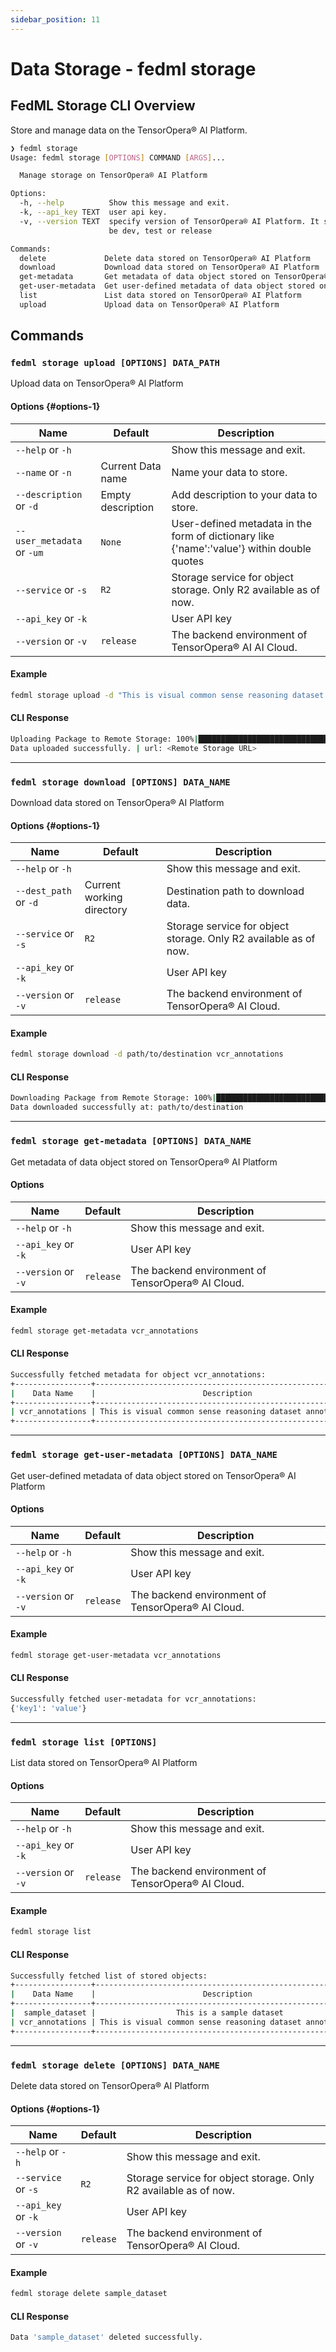```yaml
---
sidebar_position: 11
---
```


# Data Storage - fedml storage

## FedML Storage CLI Overview

Store and manage data on the TensorOpera® AI Platform.

```bash
❯ fedml storage
Usage: fedml storage [OPTIONS] COMMAND [ARGS]...

  Manage storage on TensorOpera® AI Platform

Options:
  -h, --help          Show this message and exit.
  -k, --api_key TEXT  user api key.
  -v, --version TEXT  specify version of TensorOpera® AI Platform. It should
                      be dev, test or release

Commands:
  delete             Delete data stored on TensorOpera® AI Platform
  download           Download data stored on TensorOpera® AI Platform
  get-metadata       Get metadata of data object stored on TensorOpera® AI Platform
  get-user-metadata  Get user-defined metadata of data object stored on TensorOpera® AI Platform
  list               List data stored on TensorOpera® AI Platform
  upload             Upload data on TensorOpera® AI Platform
```

## Commands

### `fedml storage upload [OPTIONS] DATA_PATH`

Upload data on TensorOpera® AI Platform

#### Options {#options-1}

| Name                       | Default           | Description                                                                                |
| -------------------------- | ----------------- | ------------------------------------------------------------------------------------------ |
| `--help` or `-h`           |                   | Show this message and exit.                                                                |
| `--name` or `-n`           | Current Data name | Name your data to store.                                                                   |
| `--description` or `-d`    | Empty description | Add description to your data to store.                                                     |
| `--user_metadata` or `-um` | `None`            | User-defined metadata in the form of dictionary like {'name':'value'} within double quotes |
| `--service` or `-s`        | `R2`              | Storage service for object storage. Only R2 available as of now.                           |
| `--api_key` or `-k`        |                   | User API key                                                                               |
| `--version` or `-v`        | `release`         | The backend environment of TensorOpera® AI AI Cloud.                                       |

#### Example

```bash
fedml storage upload -d "This is visual common sense reasoning dataset annotations" path/to/dataset/vcr_annotations
```

#### CLI Response

```bash
Uploading Package to Remote Storage: 100%|█████████████████████████████████████████████████████████████████████████████| 97.0M/97.0M [00:03<00:00, 24.6MB/s]
Data uploaded successfully. | url: <Remote Storage URL>
```

---

### `fedml storage download [OPTIONS] DATA_NAME`

Download data stored on TensorOpera® AI Platform

#### Options {#options-1}

| Name                  | Default                   | Description                                                      |
| --------------------- | ------------------------- | ---------------------------------------------------------------- |
| `--help` or `-h`      |                           | Show this message and exit.                                      |
| `--dest_path` or `-d` | Current working directory | Destination path to download data.                               |
| `--service` or `-s`   | `R2`                      | Storage service for object storage. Only R2 available as of now. |
| `--api_key` or `-k`   |                           | User API key                                                     |
| `--version` or `-v`   | `release`                 | The backend environment of TensorOpera® AI Cloud.                |

#### Example

```bash
fedml storage download -d path/to/destination vcr_annotations
```

#### CLI Response

```bash
Downloading Package from Remote Storage: 100%|█████████████████████████████████████████████████████████████████████████| 97.0M/97.0M [00:04<00:00, 21.6MB/s]
Data downloaded successfully at: path/to/destination
```

---

### `fedml storage get-metadata [OPTIONS] DATA_NAME`

Get metadata of data object stored on TensorOpera® AI Platform

#### Options

| Name                | Default   | Description                                       |
| ------------------- | --------- | ------------------------------------------------- |
| `--help` or `-h`    |           | Show this message and exit.                       |
| `--api_key` or `-k` |           | User API key                                      |
| `--version` or `-v` | `release` | The backend environment of TensorOpera® AI Cloud. |

#### Example

```bash
fedml storage get-metadata vcr_annotations
```

#### CLI Response

```bash
Successfully fetched metadata for object vcr_annotations:
+-----------------+-----------------------------------------------------------+---------------------+---------------------+
|    Data Name    |                        Description                        |      Created At     |      Updated At     |
+-----------------+-----------------------------------------------------------+---------------------+---------------------+
| vcr_annotations | This is visual common sense reasoning dataset annotations | 2024-04-12T00:05:46 | 2024-04-12T00:05:46 |
+-----------------+-----------------------------------------------------------+---------------------+---------------------+
```

---

### `fedml storage get-user-metadata [OPTIONS] DATA_NAME`

Get user-defined metadata of data object stored on TensorOpera® AI Platform

#### Options

| Name                | Default   | Description                                       |
| ------------------- | --------- | ------------------------------------------------- |
| `--help` or `-h`    |           | Show this message and exit.                       |
| `--api_key` or `-k` |           | User API key                                      |
| `--version` or `-v` | `release` | The backend environment of TensorOpera® AI Cloud. |

#### Example

```bash
fedml storage get-user-metadata vcr_annotations
```

#### CLI Response

```bash
Successfully fetched user-metadata for vcr_annotations:
{'key1': 'value'}
```

---

### `fedml storage list [OPTIONS]`

List data stored on TensorOpera® AI Platform

#### Options

| Name                | Default   | Description                                       |
| ------------------- | --------- | ------------------------------------------------- |
| `--help` or `-h`    |           | Show this message and exit.                       |
| `--api_key` or `-k` |           | User API key                                      |
| `--version` or `-v` | `release` | The backend environment of TensorOpera® AI Cloud. |

#### Example

```bash
fedml storage list
```

#### CLI Response

```bash
Successfully fetched list of stored objects:
+-----------------+-----------------------------------------------------------+---------------------+---------------------+
|    Data Name    |                        Description                        |      Created At     |      Updated At     |
+-----------------+-----------------------------------------------------------+---------------------+---------------------+
|  sample_dataset |                  This is a sample dataset                 | 2024-04-12T00:50:23 | 2024-04-12T00:50:23 |
| vcr_annotations | This is visual common sense reasoning dataset annotations | 2024-04-12T00:05:46 | 2024-04-12T00:05:46 |
+-----------------+-----------------------------------------------------------+---------------------+---------------------+
```

---

### `fedml storage delete [OPTIONS] DATA_NAME`

Delete data stored on TensorOpera® AI Platform

#### Options {#options-1}

| Name                | Default   | Description                                                      |
| ------------------- | --------- | ---------------------------------------------------------------- |
| `--help` or `-h`    |           | Show this message and exit.                                      |
| `--service` or `-s` | `R2`      | Storage service for object storage. Only R2 available as of now. |
| `--api_key` or `-k` |           | User API key                                                     |
| `--version` or `-v` | `release` | The backend environment of TensorOpera® AI Cloud.                |

#### Example

```bash
fedml storage delete sample_dataset
```

#### CLI Response

```bash
Data 'sample_dataset' deleted successfully.
```
